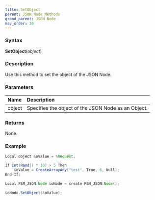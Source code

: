 ```yaml
---
title: SetObject
parent: JSON Node Methods
grand_parent: JSON Node
nav_order: 30
---
```


### [](#header-3)Syntax

**SetObject**(_object_)

### [](#header-3)Description

Use this method to set the object of the JSON Node.

### [](#header-3)Parameters

| Name            | Description                                                                    |
|:----------------|:-------------------------------------------------------------------------------|
| object          | Specifies the object of the JSON Node as an Object.                            |


### [](#header-3)Returns

None.

### [](#header-3)Example

```java
Local object &oValue = %Request;
   
If Int(Rand() * 10) > 5 Then
    &oValue = CreateArrayAny("test", True, 6, Null);
End-If;
   
Local PSM_JSON:Node &oNode = create PSM_JSON:Node();
   
&oNode.SetObject(&oValue);
```
